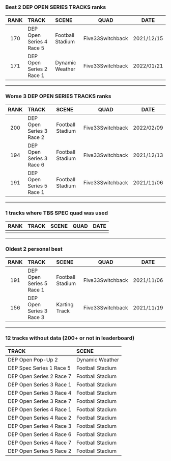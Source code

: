 ### Best 2 DEP OPEN SERIES TRACKS ranks
|RANK|TRACK|SCENE|QUAD|DATE|
|:---:|:---|:---|:---:|:---:|
|170|DEP Open Series 4 Race 5|Football Stadium|Five33Switchback|2021/12/15|
|171|DEP Open Series 2 Race 1|Dynamic Weather|Five33Switchback|2022/01/21|
---
### Worse 3 DEP OPEN SERIES TRACKS ranks
|RANK|TRACK|SCENE|QUAD|DATE|
|:---:|:---|:---|:---:|:---:|
|200|DEP Open Series 3 Race 2|Football Stadium|Five33Switchback|2022/02/09|
|194|DEP Open Series 3 Race 6|Football Stadium|Five33Switchback|2021/12/13|
|191|DEP Open Series 5 Race 1|Football Stadium|Five33Switchback|2021/11/06|
---
### 1 tracks where TBS SPEC quad was used
|RANK|TRACK|SCENE|QUAD|DATE|
|:---:|:---|:---|:---:|:---:|
||||||
---
### Oldest 2 personal best
|RANK|TRACK|SCENE|QUAD|DATE|
|:---:|:---|:---|:---:|:---:|
|191|DEP Open Series 5 Race 1|Football Stadium|Five33Switchback|2021/11/06|
|156|DEP Open Series 3 Race 3|Karting Track|Five33Switchback|2021/11/19|
---
### 12 tracks without data (200+ or not in leaderboard)
|TRACK|SCENE|
|:---|:---|
|DEP Open Pop-Up 2|Dynamic Weather|
|DEP Spec Series 1 Race 5|Football Stadium|
|DEP Open Series 2 Race 7|Football Stadium|
|DEP Open Series 3 Race 1|Football Stadium|
|DEP Open Series 3 Race 4|Football Stadium|
|DEP Open Series 3 Race 7|Football Stadium|
|DEP Open Series 4 Race 1|Football Stadium|
|DEP Open Series 4 Race 2|Football Stadium|
|DEP Open Series 4 Race 3|Football Stadium|
|DEP Open Series 4 Race 6|Football Stadium|
|DEP Open Series 4 Race 7|Football Stadium|
|DEP Open Series 5 Race 2|Football Stadium|
